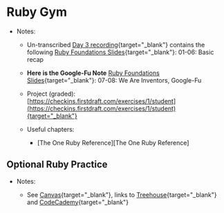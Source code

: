 # Ruby Gym

- Notes: 

  - Un-transcribed [Day 3 recording](https://uchicago.zoom.us/rec/play/oGgGlRnI4Op6GdCp7YOQWjXGEWEjdyByUBdPlEhFrTCPfi-BgD0zy9hP_0proKe-1jcpwQLHbxLqTFuP.Wz1cEem6_nSfK0mV){target="_blank"} contains the following [Ruby Foundations Slides](https://firstdraft.slides.com/raghubetina/05-ruby-foundations?token=SFyjvCyP){target="_blank"}: 01-06: Basic recap

  - **Here is the Google-Fu Note** [Ruby Foundations Slides](https://firstdraft.slides.com/raghubetina/05-ruby-foundations?token=SFyjvCyP){target="_blank"}: 07-08: We Are Inventors, Google-Fu

  - Project (graded): [https://checkins.firstdraft.com/exercises/1/student](https://checkins.firstdraft.com/exercises/1/student){target="_blank"}

  - Useful chapters:
    
    - [The One Ruby Reference][The One Ruby Reference]

## Optional Ruby Practice

- Notes:

  - See [Canvas](https://canvas.uchicago.edu/courses/41147/assignments/465871){target="_blank"}, links to [Treehouse](https://teamtreehouse.com/library/ruby-basics-2){target="_blank"} and [CodeCademy](https://www.codecademy.com/learn/learn-ruby){target="_blank"}
